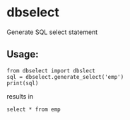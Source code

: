 # dbselect
Generate SQL select statement

## Usage:

```
from dbselect import dbslect
sql = dbselect.generate_select('emp')
print(sql)
```
results in 

```
select * from emp
```

